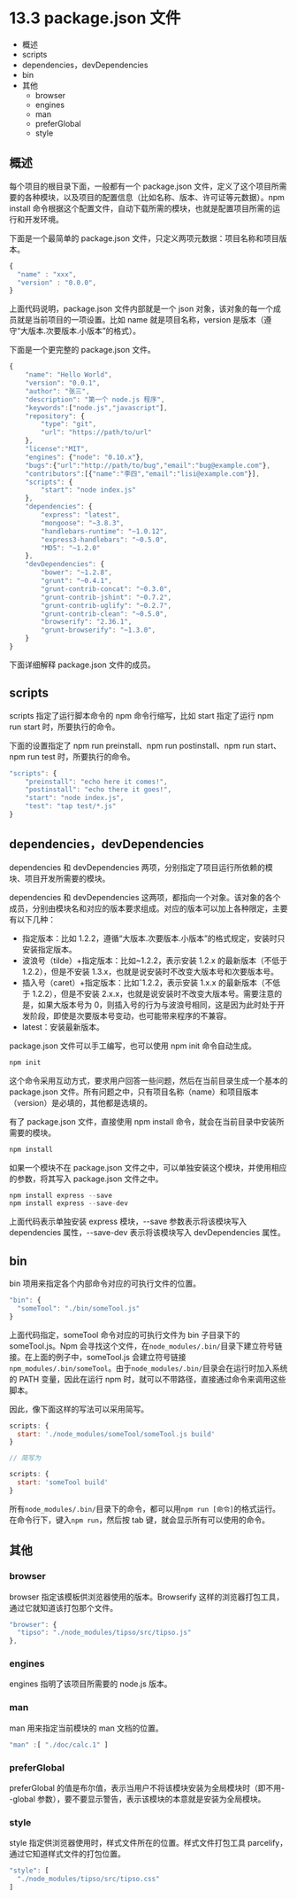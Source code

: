 # 13.3 package.json 文件

*   概述
*   scripts
*   dependencies，devDependencies
*   bin
*   其他
    *   browser
    *   engines
    *   man
    *   preferGlobal
    *   style

## 概述

每个项目的根目录下面，一般都有一个 package.json 文件，定义了这个项目所需要的各种模块，以及项目的配置信息（比如名称、版本、许可证等元数据）。npm install 命令根据这个配置文件，自动下载所需的模块，也就是配置项目所需的运行和开发环境。

下面是一个最简单的 package.json 文件，只定义两项元数据：项目名称和项目版本。

```js
{
  "name" : "xxx",
  "version" : "0.0.0",
}
```

上面代码说明，package.json 文件内部就是一个 json 对象，该对象的每一个成员就是当前项目的一项设置。比如 name 就是项目名称，version 是版本（遵守“大版本.次要版本.小版本”的格式）。

下面是一个更完整的 package.json 文件。

```js
{
    "name": "Hello World",
    "version": "0.0.1",
    "author": "张三",
    "description": "第一个 node.js 程序",
    "keywords":["node.js","javascript"],
    "repository": {
        "type": "git",
        "url": "https://path/to/url"
    },
    "license":"MIT",
    "engines": {"node": "0.10.x"},
    "bugs":{"url":"http://path/to/bug","email":"bug@example.com"},
    "contributors":[{"name":"李四","email":"lisi@example.com"}],
    "scripts": {
        "start": "node index.js"
    },
    "dependencies": {
        "express": "latest",
        "mongoose": "~3.8.3",
        "handlebars-runtime": "~1.0.12",
        "express3-handlebars": "~0.5.0",
        "MD5": "~1.2.0"
    },
    "devDependencies": {
        "bower": "~1.2.8",
        "grunt": "~0.4.1",
        "grunt-contrib-concat": "~0.3.0",
        "grunt-contrib-jshint": "~0.7.2",
        "grunt-contrib-uglify": "~0.2.7",
        "grunt-contrib-clean": "~0.5.0",
        "browserify": "2.36.1",
        "grunt-browserify": "~1.3.0",
    }
}
```

下面详细解释 package.json 文件的成员。

## scripts

scripts 指定了运行脚本命令的 npm 命令行缩写，比如 start 指定了运行 npm run start 时，所要执行的命令。

下面的设置指定了 npm run preinstall、npm run postinstall、npm run start、npm run test 时，所要执行的命令。

```js
"scripts": {
    "preinstall": "echo here it comes!",
    "postinstall": "echo there it goes!",
    "start": "node index.js",
    "test": "tap test/*.js"
}
```

## dependencies，devDependencies

dependencies 和 devDependencies 两项，分别指定了项目运行所依赖的模块、项目开发所需要的模块。

dependencies 和 devDependencies 这两项，都指向一个对象。该对象的各个成员，分别由模块名和对应的版本要求组成。对应的版本可以加上各种限定，主要有以下几种：

*   指定版本：比如 1.2.2，遵循“大版本.次要版本.小版本”的格式规定，安装时只安装指定版本。
*   波浪号（tilde）+指定版本：比如~1.2.2，表示安装 1.2.x 的最新版本（不低于 1.2.2），但是不安装 1.3.x，也就是说安装时不改变大版本号和次要版本号。
*   插入号（caret）+指定版本：比如ˆ1.2.2，表示安装 1.x.x 的最新版本（不低于 1.2.2），但是不安装 2.x.x，也就是说安装时不改变大版本号。需要注意的是，如果大版本号为 0，则插入号的行为与波浪号相同，这是因为此时处于开发阶段，即使是次要版本号变动，也可能带来程序的不兼容。
*   latest：安装最新版本。

package.json 文件可以手工编写，也可以使用 npm init 命令自动生成。

```js
npm init
```

这个命令采用互动方式，要求用户回答一些问题，然后在当前目录生成一个基本的 package.json 文件。所有问题之中，只有项目名称（name）和项目版本（version）是必填的，其他都是选填的。

有了 package.json 文件，直接使用 npm install 命令，就会在当前目录中安装所需要的模块。

```js
npm install
```

如果一个模块不在 package.json 文件之中，可以单独安装这个模块，并使用相应的参数，将其写入 package.json 文件之中。

```js
npm install express --save
npm install express --save-dev
```

上面代码表示单独安装 express 模块，--save 参数表示将该模块写入 dependencies 属性，--save-dev 表示将该模块写入 devDependencies 属性。

## bin

bin 项用来指定各个内部命令对应的可执行文件的位置。

```js
"bin": {
  "someTool": "./bin/someTool.js"
}
```

上面代码指定，someTool 命令对应的可执行文件为 bin 子目录下的 someTool.js。Npm 会寻找这个文件，在`node_modules/.bin/`目录下建立符号链接。在上面的例子中，someTool.js 会建立符号链接`npm_modules/.bin/someTool`。由于`node_modules/.bin/`目录会在运行时加入系统的 PATH 变量，因此在运行 npm 时，就可以不带路径，直接通过命令来调用这些脚本。

因此，像下面这样的写法可以采用简写。

```js
scripts: {  
  start: './node_modules/someTool/someTool.js build'
}

// 简写为

scripts: {  
  start: 'someTool build'
}
```

所有`node_modules/.bin/`目录下的命令，都可以用`npm run [命令]`的格式运行。在命令行下，键入`npm run`，然后按 tab 键，就会显示所有可以使用的命令。

## 其他

### browser

browser 指定该模板供浏览器使用的版本。Browserify 这样的浏览器打包工具，通过它就知道该打包那个文件。

```js
"browser": {
  "tipso": "./node_modules/tipso/src/tipso.js"
},
```

### engines

engines 指明了该项目所需要的 node.js 版本。

### man

man 用来指定当前模块的 man 文档的位置。

```js
"man" :[ "./doc/calc.1" ]
```

### preferGlobal

preferGlobal 的值是布尔值，表示当用户不将该模块安装为全局模块时（即不用--global 参数），要不要显示警告，表示该模块的本意就是安装为全局模块。

### style

style 指定供浏览器使用时，样式文件所在的位置。样式文件打包工具 parcelify，通过它知道样式文件的打包位置。

```js
"style": [
  "./node_modules/tipso/src/tipso.css"
]
```